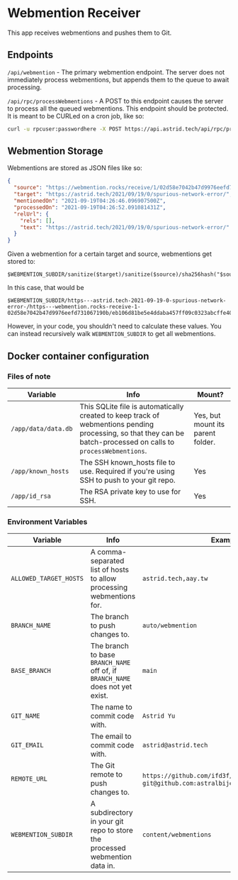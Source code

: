 # Webmention Receiver

This app receives webmentions and pushes them to Git.

## Endpoints

`/api/webmention` - The primary webmention endpoint. The server does not immediately process webmentions, but appends them to the queue to await processing.

`/api/rpc/processWebmentions` - A POST to this endpoint causes the server to process all the queued webmentions. This endpoint should be protected. It is meant to be CURLed on a cron job, like so:

```bash
curl -u rpcuser:passwordhere -X POST https://api.astrid.tech/api/rpc/processWebmentions
```

## Webmention Storage

Webmentions are stored as JSON files like so:

```json
{
  "source": "https://webmention.rocks/receive/1/02d58e7042b47d9976eefd731067190b",
  "target": "https://astrid.tech/2021/09/19/0/spurious-network-error/",
  "mentionedOn": "2021-09-19T04:26:46.096907500Z",
  "processedOn": "2021-09-19T04:26:52.091081431Z",
  "relUrl": {
    "rels": [],
    "text": "https://astrid.tech/2021/09/19/0/spurious-network-error/"
  }
}
```

Given a webmention for a certain target and source, webmentions get stored to:

```
$WEBMENTION_SUBDIR/sanitize($target)/sanitize($source)/sha256hash("$source|$target").json
```

In this case, that would be
```
$WEBMENTION_SUBDIR/https---astrid.tech-2021-09-19-0-spurious-network-error-/https---webmention.rocks-receive-1-02d58e7042b47d9976eefd731067190b/eb106d81be5e4ddaba457ff09c0323abcffe4024b076d99eebc7490c342b5731.json
```

However, in your code, you shouldn't need to calculate these values. You can instead recursively walk `WEBMENTION_SUBDIR` to get all webmentions.

## Docker container configuration

### Files of note 

| Variable            | Info                                                                                                                                                             | Mount?                            |
| ------------------- | ---------------------------------------------------------------------------------------------------------------------------------------------------------------- | --------------------------------- |
| `/app/data/data.db` | This SQLite file is automatically created to keep track of webmentions pending processing, so that they can be batch-processed on calls to `processWebmentions`. | Yes, but mount its parent folder. |
| `/app/known_hosts`  | The SSH known_hosts file to use. Required if you're using SSH to push to your git repo.                                                                          | Yes                               |
| `/app/id_rsa`       | The RSA private key to use for SSH.                                                                                                                              | Yes                               |

### Environment Variables

| Variable               | Info                                                                          | Example                                                                                                  |
| ---------------------- | ----------------------------------------------------------------------------- | -------------------------------------------------------------------------------------------------------- |
| `ALLOWED_TARGET_HOSTS` | A comma-separated list of hosts to allow processing webmentions for.          | `astrid.tech,aay.tw`                                                                                     |
| `BRANCH_NAME`          | The branch to push changes to.                                                | `auto/webmention`                                                                                        |
| `BASE_BRANCH`          | The branch to base `BRANCH_NAME` off of, if `BRANCH_NAME` does not yet exist. | `main`                                                                                                   |
| `GIT_NAME`             | The name to commit code with.                                                 | `Astrid Yu`                                                                                              |
| `GIT_EMAIL`            | The email to commit code with.                                                | `astrid@astrid.tech`                                                                                     |
| `REMOTE_URL`           | The Git remote to push changes to.                                            | `https://github.com/ifd3f/astrid.tech.git` or `git@github.com:astralbijection/astrid.tech.git` |
| `WEBMENTION_SUBDIR`    | A subdirectory in your git repo to store the processed webmention data in.    | `content/webmentions`                                                                                    |
